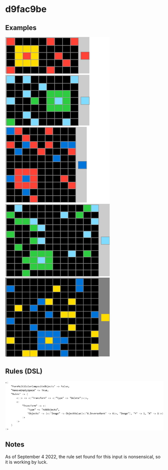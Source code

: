 # d9fac9be

## Examples

![ARC examples for d9fac9be](examples.png?raw=true)

## Rules (DSL)

![DSL rules for d9fac9be](rules.png?raw=true)

## Notes
As of September 4 2022, the rule set found for this input is nonsensical, so it is working by luck.
